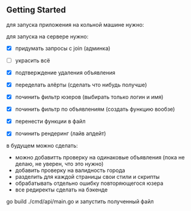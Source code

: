 
## Getting Started

для запуска приложения на кольной машине нужно: 

для запуска на сервере нужно:

- [x] придумать запросы с join (админка)
- [ ] украсить всё
- [x] подтверждение удаления объявления
- [x] переделать алёрты (сделать что нибудь получше)
- [x] починить фильтр юзеров (выбирать только логин и имя)
- [x] починить фильтр по объявлениям (создать функцию вообзе)
- [x] перенести функции в файл
- [x] починить рендеринг (лайв апдейт)




в будущем можно сделать:
- можно добавитть проверку на одинаковые объявления (пока не делаю, не уверен, что это нужно)
- добавить проверку на валидность города
- разделить для каждой страницы свои стили и скрипты
- обрабатывать отдельно ошибку повторяющегося юзера
- все редиректы сделать на бэкенде

go build ./cmd/api/main.go 
и запустить полученный файл

